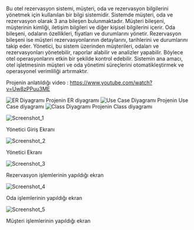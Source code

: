 Bu otel rezervasyon sistemi, müşteri, oda ve rezervasyon bilgilerini yönetmek için kullanılan bir bilgi sistemidir. Sistemde müşteri, oda ve rezervasyon olarak 3 ana bileşen bulunmaktadır.
Müşteri bileşeni, müşterinin kimliği, iletişim bilgileri ve diğer kişisel bilgilerini içerir. Oda bileşeni, odaların özellikleri, fiyatları ve durumlarını yönetir. Rezervasyon bileşeni ise müşteri rezervasyonlarının detaylarını, tarihlerini ve durumlarını takip eder.
Yönetici, bu sistem üzerinden müşterileri, odaları ve rezervasyonları yönetebilir, raporlar alabilir ve analizler yapabilir. Böylece otel operasyonlarını etkin bir şekilde kontrol edebilir.
Sistemin ana amacı, otel işletmesinin müşteri ve oda yönetimi süreçlerini otomatikleştirmek ve operasyonel verimliliği artırmaktır.

Projenin anlatıldığı video : https://www.youtube.com/watch?v=Uw8zPPuu3ME


![ER Diyagramı](https://github.com/user-attachments/assets/eb4a09a5-a081-4918-a106-f21866c27d4b)
Projenin ER diyagramı
![Use Case Diyagramı](https://github.com/user-attachments/assets/a6a19fff-2186-4af1-840f-848ede2bd7ce)
Projenin Use Case diyagramı
![Class Diyagramı](https://github.com/user-attachments/assets/f64c5472-ca9f-42ef-818e-a2613b361d5a)
Projenin Class diyagramı

![Screenshot_1](https://github.com/user-attachments/assets/dbff0f80-5a21-4380-ad1f-5d95a8824587)

Yönetici Giriş Ekranı


![Screenshot_2](https://github.com/user-attachments/assets/b33c96fc-9dc7-452d-b53b-56871208b3de)

Yönetici Ekranı


![Screenshot_3](https://github.com/user-attachments/assets/7fb4151d-0f28-4f31-a633-d70bb23c0080)

Rezervasyon işlemlerinin yapıldığı ekran

![Screenshot_4](https://github.com/user-attachments/assets/739ef774-186d-4e2f-b8a7-c1252c2bf800)

Oda işlemlerinin yapıldığı ekran

![Screenshot_5](https://github.com/user-attachments/assets/68c76404-02e7-4976-8560-e9c4e5880077)

Müşteri işlemlerinin yapıldığı ekran
